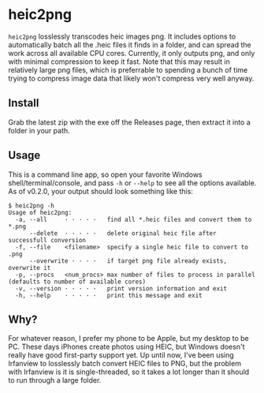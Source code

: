 # heic2png

`heic2png` losslessly transcodes heic images png. It includes options to automatically batch all the .heic files it finds in a folder, and can spread the work across all available CPU cores. Currently, it only outputs png, and only with minimal compression to keep it fast. Note that this may result in relatively large png files, which is preferrable to spending a bunch of time trying to compress image data that likely won't compress very well anyway.

## Install

Grab the latest zip with the exe off the Releases page, then extract it into a folder in your path.

## Usage

This is a command line app, so open your favorite Windows shell/terminal/console, and pass `-h` or `--help` to see all the options available. As of v0.2.0, your output should look something like this:

```text
$ heic2png -h
Usage of heic2png:
  -a, --all     · · · · ·   find all *.heic files and convert them to *.png
      --delete  · · · · ·   delete original heic file after successfull conversion
  -f, --file    <filename>  specify a single heic file to convert to .png
      --overwrite · · · ·   if target png file already exists, overwrite it
  -p, --procs   <num_procs> max number of files to process in parallel (defaults to number of available cores)
  -v, --version · · · · ·   print version information and exit
  -h, --help    · · · · ·   print this message and exit
```

## Why?

For whatever reason, I prefer my phone to be Apple, but my desktop to be PC. These days iPhones create photos using HEIC, but Windows doesn't really have good first-party support yet. Up until now, I've been using Irfanview to losslessly batch convert HEIC files to PNG, but the problem with Irfanview is it is single-threaded, so it takes a lot longer than it should to run through a large folder.
